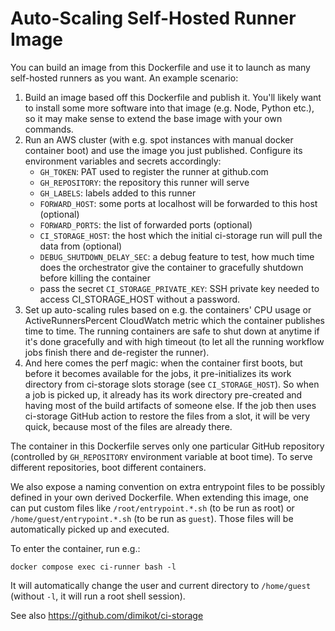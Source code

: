 # Auto-Scaling Self-Hosted Runner Image

You can build an image from this Dockerfile and use it to launch as many
self-hosted runners as you want. An example scenario:

1. Build an image based off this Dockerfile and publish it. You'll likely want
   to install some more software into that image (e.g. Node, Python etc.), so it
   may make sense to extend the base image with your own commands.
2. Run an AWS cluster (with e.g. spot instances with manual docker container
   boot) and use the image you just published. Configure its environment
   variables and secrets accordingly:
   - `GH_TOKEN`: PAT used to register the runner at github.com
   - `GH_REPOSITORY`: the repository this runner will serve
   - `GH_LABELS`: labels added to this runner
   - `FORWARD_HOST`: some ports at localhost will be forwarded to this host
     (optional)
   - `FORWARD_PORTS`: the list of forwarded ports (optional)
   - `CI_STORAGE_HOST`: the host which the initial ci-storage run will pull the
     data from (optional)
   - `DEBUG_SHUTDOWN_DELAY_SEC`: a debug feature to test, how much time does the
     orchestrator give the container to gracefully shutdown before killing the
     container
   - pass the secret `CI_STORAGE_PRIVATE_KEY`: SSH private key needed to access
     CI_STORAGE_HOST without a password.
3. Set up auto-scaling rules based on e.g. the containers' CPU usage or
   ActiveRunnersPercent CloudWatch metric which the container publishes time to
   time. The running containers are safe to shut down at anytime if it's done
   gracefully and with high timeout (to let all the running workflow jobs finish
   there and de-register the runner).
4. And here comes the perf magic: when the container first boots, but before it
   becomes available for the jobs, it pre-initializes its work directory from
   ci-storage slots storage (see `CI_STORAGE_HOST`). So when a job is picked up,
   it already has its work directory pre-created and having most of the build
   artifacts of someone else. If the job then uses ci-storage GitHub action to
   restore the files from a slot, it will be very quick, because most of the
   files are already there.

The container in this Dockerfile serves only one particular GitHub repository
(controlled by `GH_REPOSITORY` environment variable at boot time). To serve
different repositories, boot different containers.

We also expose a naming convention on extra entrypoint files to be possibly
defined in your own derived Dockerfile. When extending this image, one can put
custom files like `/root/entrypoint.*.sh` (to be run as root) or
`/home/guest/entrypoint.*.sh` (to be run as `guest`). Those files will be
automatically picked up and executed.

To enter the container, run e.g.:

```
docker compose exec ci-runner bash -l
```

It will automatically change the user and current directory to `/home/guest`
(without `-l`, it will run a root shell session).

See also https://github.com/dimikot/ci-storage
